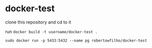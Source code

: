 # docker-test

clone this repository and cd to it

run ``docker build -t username/docker-test .``

``sudo docker run -p 5433:5432 --name pg robertowfilho/docker-test``
